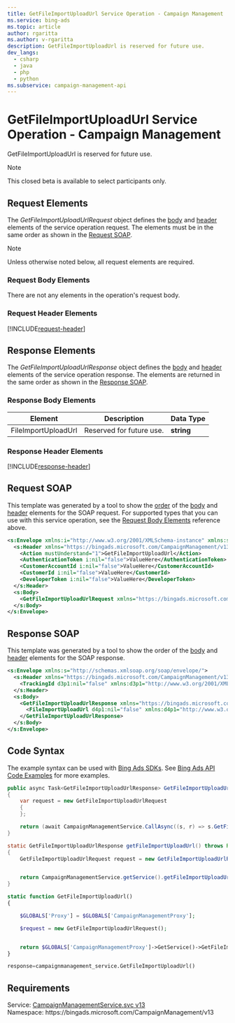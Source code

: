 ```yaml
---
title: GetFileImportUploadUrl Service Operation - Campaign Management
ms.service: bing-ads
ms.topic: article
author: rgaritta
ms.author: v-rgaritta
description: GetFileImportUploadUrl is reserved for future use.
dev_langs: 
  - csharp
  - java
  - php
  - python
ms.subservice: campaign-management-api
---
```

# GetFileImportUploadUrl Service Operation - Campaign Management
GetFileImportUploadUrl is reserved for future use.

> [!NOTE]
> This closed beta is available to select participants only. 

## <a name="request"></a>Request Elements
The *GetFileImportUploadUrlRequest* object defines the [body](#request-body) and [header](#request-header) elements of the service operation request. The elements must be in the same order as shown in the [Request SOAP](#request-soap). 

> [!NOTE]
> Unless otherwise noted below, all request elements are required.

### <a name="request-body"></a>Request Body Elements
There are not any elements in the operation's request body.

### <a name="request-header"></a>Request Header Elements
[!INCLUDE[request-header](./includes/request-header.md)]

## <a name="response"></a>Response Elements
The *GetFileImportUploadUrlResponse* object defines the [body](#response-body) and [header](#response-header) elements of the service operation response. The elements are returned in the same order as shown in the [Response SOAP](#response-soap).

### <a name="response-body"></a>Response Body Elements

|Element|Description|Data Type|
|-----------|---------------|-------------|
|<a name="fileimportuploadurl"></a>FileImportUploadUrl|Reserved for future use.|**string**|

### <a name="response-header"></a>Response Header Elements
[!INCLUDE[response-header](./includes/response-header.md)]

## <a name="request-soap"></a>Request SOAP
This template was generated by a tool to show the [order](../guides/services-protocol.md#element-order) of the [body](#request-body) and [header](#request-header) elements for the SOAP request. For supported types that you can use with this service operation, see the [Request Body Elements](#request-body) reference above.

```xml
<s:Envelope xmlns:i="http://www.w3.org/2001/XMLSchema-instance" xmlns:s="http://schemas.xmlsoap.org/soap/envelope/">
  <s:Header xmlns="https://bingads.microsoft.com/CampaignManagement/v13">
    <Action mustUnderstand="1">GetFileImportUploadUrl</Action>
    <AuthenticationToken i:nil="false">ValueHere</AuthenticationToken>
    <CustomerAccountId i:nil="false">ValueHere</CustomerAccountId>
    <CustomerId i:nil="false">ValueHere</CustomerId>
    <DeveloperToken i:nil="false">ValueHere</DeveloperToken>
  </s:Header>
  <s:Body>
    <GetFileImportUploadUrlRequest xmlns="https://bingads.microsoft.com/CampaignManagement/v13" />
  </s:Body>
</s:Envelope>
```

## <a name="response-soap"></a>Response SOAP
This template was generated by a tool to show the order of the [body](#response-body) and [header](#response-header) elements for the SOAP response.

```xml
<s:Envelope xmlns:s="http://schemas.xmlsoap.org/soap/envelope/">
  <s:Header xmlns="https://bingads.microsoft.com/CampaignManagement/v13">
    <TrackingId d3p1:nil="false" xmlns:d3p1="http://www.w3.org/2001/XMLSchema-instance">ValueHere</TrackingId>
  </s:Header>
  <s:Body>
    <GetFileImportUploadUrlResponse xmlns="https://bingads.microsoft.com/CampaignManagement/v13">
      <FileImportUploadUrl d4p1:nil="false" xmlns:d4p1="http://www.w3.org/2001/XMLSchema-instance">ValueHere</FileImportUploadUrl>
    </GetFileImportUploadUrlResponse>
  </s:Body>
</s:Envelope>
```

## <a name="example"></a>Code Syntax
The example syntax can be used with [Bing Ads SDKs](../guides/client-libraries.md). See [Bing Ads API Code Examples](../guides/code-examples.md) for more examples.
```csharp
public async Task<GetFileImportUploadUrlResponse> GetFileImportUploadUrlAsync()
{
	var request = new GetFileImportUploadUrlRequest
	{
	};

	return (await CampaignManagementService.CallAsync((s, r) => s.GetFileImportUploadUrlAsync(r), request));
}
```
```java
static GetFileImportUploadUrlResponse getFileImportUploadUrl() throws RemoteException, Exception
{
	GetFileImportUploadUrlRequest request = new GetFileImportUploadUrlRequest();


	return CampaignManagementService.getService().getFileImportUploadUrl(request);
}
```
```php
static function GetFileImportUploadUrl()
{

	$GLOBALS['Proxy'] = $GLOBALS['CampaignManagementProxy'];

	$request = new GetFileImportUploadUrlRequest();


	return $GLOBALS['CampaignManagementProxy']->GetService()->GetFileImportUploadUrl($request);
}
```
```python
response=campaignmanagement_service.GetFileImportUploadUrl()
```

## Requirements
Service: [CampaignManagementService.svc v13](https://campaign.api.bingads.microsoft.com/Api/Advertiser/CampaignManagement/v13/CampaignManagementService.svc)  
Namespace: https\://bingads.microsoft.com/CampaignManagement/v13  

